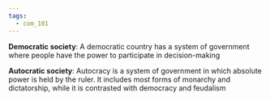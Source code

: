 ```yaml
---
tags:
  - com_101
---
```


**Democratic society**: A democratic country has a system of government where people have the power to participate in decision-making

**Autocratic society**: Autocracy is a system of government in which absolute power is held by the ruler. It includes most forms of monarchy and dictatorship, while it is contrasted with democracy and feudalism